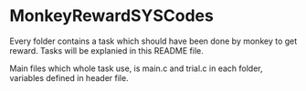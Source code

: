 # MonkeyRewardSYSCodes

Every folder contains a task which should have been done by monkey to get reward.
Tasks will be explanied in this README file.

Main files which whole task use, is main.c and trial.c in each folder, variables defined in header file.
